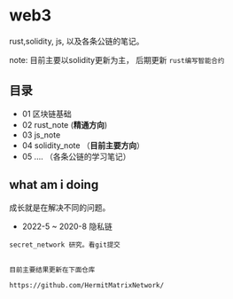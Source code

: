 # web3

rust,solidity, js, 以及各条公链的笔记。

note: 目前主要以solidity更新为主， 后期更新 `rust编写智能合约`

## 目录
- 01 区块链基础
- 02 rust_note (**精通方向**)
- 03 js_note
- 04 solidity_note （**目前主要方向**）
- 05 .... （各条公链的学习笔记）


## what am i doing

成长就是在解决不同的问题。

-  2022-5 ~ 2020-8 隐私链
```text
secret_network 研究。看git提交


目前主要结果更新在下面仓库

https://github.com/HermitMatrixNetwork/
```

